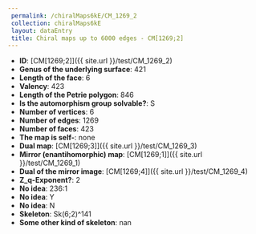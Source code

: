 ```yaml
--- 
 permalink: /chiralMaps6kE/CM_1269_2 
 collection: chiralMaps6kE
 layout: dataEntry
 title: Chiral maps up to 6000 edges - CM[1269;2]
---
```


- **ID**: [CM[1269;2]]({{ site.url }}/test/CM_1269_2)
- **Genus of the underlying surface**: 421
- **Length of the face**: 6
- **Valency**: 423
- **Length of the Petrie polygon**: 846
- **Is the automorphism group solvable?**: S
- **Number of vertices**: 6
- **Number of edges**: 1269
- **Number of faces**: 423
- **The map is self-**: none
- **Dual map**: [CM[1269;3]]({{ site.url }}/test/CM_1269_3)
- **Mirror (enantihomorphic) map**: [CM[1269;1]]({{ site.url }}/test/CM_1269_1)
- **Dual of the mirror image**: [CM[1269;4]]({{ site.url }}/test/CM_1269_4)
- **Z_q-Exponent?**: 2
- **No idea**:  236:1
- **No idea**: Y
- **No idea**: N
- **Skeleton**: Sk(6;2)^141
- **Some other kind of skeleton**: nan
